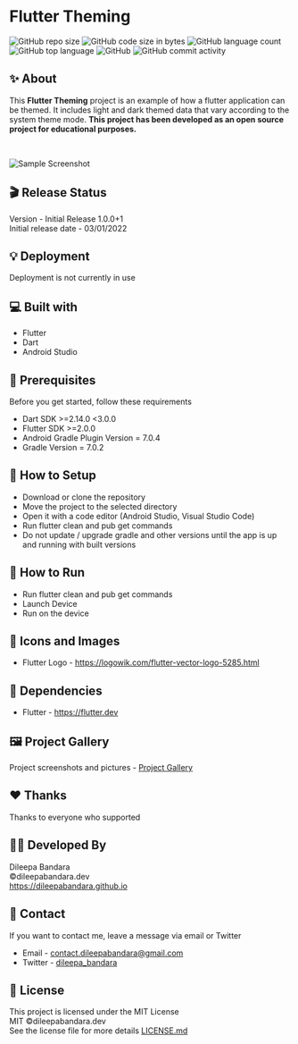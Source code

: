 # Flutter Theming

![GitHub repo size](https://img.shields.io/github/repo-size/dileepabandara/flutter_theming?color=red&label=repository%20size)
![GitHub code size in bytes](https://img.shields.io/github/languages/code-size/dileepabandara/flutter_theming?color=red)
![GitHub language count](https://img.shields.io/github/languages/count/dileepabandara/flutter_theming)
![GitHub top language](https://img.shields.io/github/languages/top/dileepabandara/flutter_theming)
![GitHub](https://img.shields.io/github/license/dileepabandara/flutter_theming?color=yellow)
![GitHub commit activity](https://img.shields.io/github/commit-activity/m/dileepabandara/flutter_theming?color=brightgreen&label=commits)

## ✨ About

This **Flutter Theming** project is an example of how a flutter application can be themed. It includes light and dark themed data that vary according to the system theme mode. **This project has been developed as an open source project for educational purposes.**

<br>

![Sample Screenshot](https://dileepabandara.github.io/public-images/projects/flutter-theming-preview.png)

## 🎬 Release Status

Version - Initial Release 1.0.0+1  
Initial release date - 03/01/2022

## 💡 Deployment

Deployment is not currently in use

## 💻 Built with

- Flutter
- Dart
- Android Studio

## 📌 Prerequisites

Before you get started, follow these requirements

- Dart SDK >=2.14.0 <3.0.0
- Flutter SDK >=2.0.0
- Android Gradle Plugin Version = 7.0.4
- Gradle Version = 7.0.2

## 🍃 How to Setup

- Download or clone the repository
- Move the project to the selected directory
- Open it with a code editor (Android Studio, Visual Studio Code)
- Run flutter clean and pub get commands
- Do not update / upgrade gradle and other versions until the app is up and running with built versions

## 🚀 How to Run

- Run flutter clean and pub get commands
- Launch Device
- Run on the device

## 📸 Icons and Images

- Flutter Logo - https://logowik.com/flutter-vector-logo-5285.html

## 💎 Dependencies

- Flutter - https://flutter.dev

## 🖼️ Project Gallery

Project screenshots and pictures - [Project Gallery](https://dileepabandara.github.io/project-gallery)

## ❤️ Thanks

Thanks to everyone who supported

## 👨‍💻 Developed By

Dileepa Bandara  
©dileepabandara.dev  
https://dileepabandara.github.io

## 💬 Contact

If you want to contact me, leave a message via email or Twitter

- Email - <contact.dileepabandara@gmail.com>
- Twitter - [dileepa_bandara](https://twitter.com/dileepa_bandara)

## 📜 License

This project is licensed under the MIT License  
MIT ©dileepabandara.dev  
See the license file for more details [LICENSE.md](https://github.com/dileepabandara/flutter_theming/blob/main/LICENSE)
